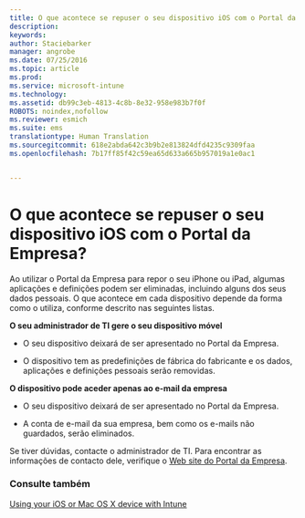 ```yaml
---
title: O que acontece se repuser o seu dispositivo iOS com o Portal da Empresa? | Microsoft Intune
description: 
keywords: 
author: Staciebarker
manager: angrobe
ms.date: 07/25/2016
ms.topic: article
ms.prod: 
ms.service: microsoft-intune
ms.technology: 
ms.assetid: db99c3eb-4813-4c8b-8e32-958e983b7f0f
ROBOTS: noindex,nofollow
ms.reviewer: esmich
ms.suite: ems
translationtype: Human Translation
ms.sourcegitcommit: 618e2abda642c3b9b2e813824dfd4235c9309faa
ms.openlocfilehash: 7b17ff85f42c59ea65d633a665b957019a1e0ac1


---
```



# O que acontece se repuser o seu dispositivo iOS com o Portal da Empresa?

Ao utilizar o Portal da Empresa para repor o seu iPhone ou iPad, algumas aplicações e definições podem ser eliminadas, incluindo alguns dos seus dados pessoais. O que acontece em cada dispositivo depende da forma como o utiliza, conforme descrito nas seguintes listas.

**O seu administrador de TI gere o seu dispositivo móvel**

-   O seu dispositivo deixará de ser apresentado no Portal da Empresa.

-   O dispositivo tem as predefinições de fábrica do fabricante e os dados, aplicações e definições pessoais serão removidas.

**O dispositivo pode aceder apenas ao e-mail da empresa**

-   O seu dispositivo deixará de ser apresentado no Portal da Empresa.

-   A conta de e-mail da sua empresa, bem como os e-mails não guardados, serão eliminados.

Se tiver dúvidas, contacte o administrador de TI. Para encontrar as informações de contacto dele, verifique o [Web site do Portal da Empresa](http://portal.manage.microsoft.com).

### Consulte também
[Using your iOS or Mac OS X device with Intune](using-your-ios-or-mac-os-x-device-with-intune.md)



<!--HONumber=Jul16_HO4-->


